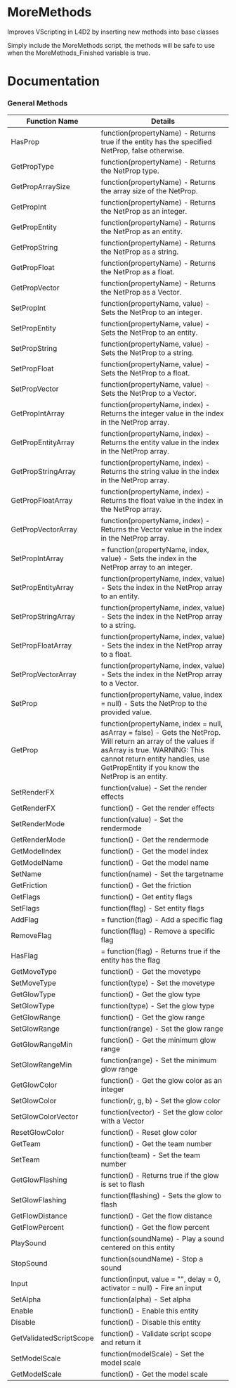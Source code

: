 # MoreMethods
Improves VScripting in L4D2 by inserting new methods into base classes

Simply include the MoreMethods script, the methods will be safe to use when the MoreMethods_Finished variable is true.

# Documentation

### General Methods
| Function Name | Details |
| --- | --- |
HasProp|   			     function(propertyName) - Returns true if the entity has the specified NetProp, false otherwise.
GetPropType|			     function(propertyName) - Returns the NetProp type.
GetPropArraySize|     function(propertyName) - Returns the array size of the NetProp.
GetPropInt|			     function(propertyName) - Returns the NetProp as an integer.
GetPropEntity|		     function(propertyName) - Returns the NetProp as an entity.
GetPropString|		     function(propertyName) - Returns the NetProp as a string.
GetPropFloat|		     function(propertyName) - Returns the NetProp as a float.
GetPropVector|		     function(propertyName) - Returns the NetProp as a Vector.		
SetPropInt|			     function(propertyName, value) - Sets the NetProp to an integer.
SetPropEntity|		     function(propertyName, value) - Sets the NetProp to an entity.
SetPropString|		     function(propertyName, value) - Sets the NetProp to a string.
SetPropFloat|		     function(propertyName, value) - Sets the NetProp to a float.
SetPropVector|		     function(propertyName, value) - Sets the NetProp to a Vector.		
GetPropIntArray|		   function(propertyName, index) - Returns the integer value in the index in the NetProp array.
GetPropEntityArray|	 function(propertyName, index) - Returns the entity value in the index in the NetProp array.
GetPropStringArray|	 function(propertyName, index) - Returns the string value in the index in the NetProp array.
GetPropFloatArray|	   function(propertyName, index) - Returns the float value in the index in the NetProp array.
GetPropVectorArray|	 function(propertyName, index) - Returns the Vector value in the index in the NetProp array.		
SetPropIntArray|		  = function(propertyName, index, value) - Sets the index in the NetProp array to an integer.
SetPropEntityArray|	 function(propertyName, index, value) - Sets the index in the NetProp array to an entity.
SetPropStringArray|	 function(propertyName, index, value) - Sets the index in the NetProp array to a string.
SetPropFloatArray|	   function(propertyName, index, value) - Sets the index in the NetProp array to a float.
SetPropVectorArray|	 function(propertyName, index, value) - Sets the index in the NetProp array to a Vector.		
SetProp|				       function(propertyName, value, index = null) - Sets the NetProp to the provided value.
GetProp|				       function(propertyName, index = null, asArray = false) - Gets the NetProp. Will return an array of the values if asArray is true. WARNING: This cannot return entity handles, use GetPropEntity if you know the NetProp is an entity.
SetRenderFX|			     function(value) - Set the render effects
GetRenderFX|			     function() - Get the render effects		
SetRenderMode|		     function(value) - Set the rendermode
GetRenderMode|		     function() - Get the rendermode		
GetModelIndex|		     function() - Get the model index
GetModelName|		     function() - Get the model name		
SetName|				       function(name) - Set the targetname		
GetFriction|			     function() - Get the friction 		
GetFlags|			       function() - Get entity flags
SetFlags|			       function(flag) - Set entity flags
AddFlag|				      = function(flag) - Add a specific flag
RemoveFlag|			     function(flag) - Remove a specific flag
HasFlag|				      = function(flag) - Returns true if the entity has the flag		
GetMoveType|			     function() - Get the movetype
SetMoveType|			     function(type) - Set the movetype		
GetGlowType|			     function() - Get the glow type
SetGlowType|			     function(type) - Set the glow type		
GetGlowRange|		     function() - Get the glow range
SetGlowRange|		     function(range) - Set the glow range		
GetGlowRangeMin|		   function() - Get the minimum glow range
SetGlowRangeMin|		   function(range) - Set the minimum glow range
GetGlowColor|		     function() - Get the glow color as an integer
SetGlowColor|		     function(r, g, b) - Set the glow color
SetGlowColorVector|	 function(vector) - Set the glow color with a Vector
ResetGlowColor|		   function() - Reset glow color		
GetTeam|				       function() - Get the team number
SetTeam|				       function(team) - Set the team number		
GetGlowFlashing|		   function() - Returns true if the glow is set to flash
SetGlowFlashing|		   function(flashing) - Sets the glow to flash		
GetFlowDistance|		   function() - Get the flow distance
GetFlowPercent|		   function() - Get the flow percent		
PlaySound|			       function(soundName) - Play a sound centered on this entity
StopSound|			       function(soundName) - Stop a sound		
Input|				         function(input, value = "", delay = 0, activator = null) - Fire an input
SetAlpha|			       function(alpha) - Set alpha
Enable|				       function() - Enable this entity
Disable|				       function() - Disable this entity
GetValidatedScriptScope|	 function() - Validate script scope and return it		
SetModelScale| 		   function(modelScale) - Set the model scale
GetModelScale| 		   function() - Get the model scale
